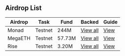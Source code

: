 ##  Airdrop List

| **Airdrop** | **Task**                  | **Fund**                 | **Backed**              | **Guide**               |
|-------------|---------------------------|--------------------------|-------------------------|------------------------|
| Monad | Testnet               | 244M    | <a href="https://cryptorank.io/ico/monad" target="_blank">View all</a> | [View](airdrop/testnet/monad.md)
| MegaETH | Testnet         | 57.73M            | <a href="https://cryptorank.io/drophunting/megaeth-activity254" target="_blank">View all</a>      | [View](airdrop/testnet/megaeth.md)
| Rise | Testnet        | 3.20M           | <a href="https://cryptorank.io/ico/rise-chain#funding-rounds" target="_blank">View all</a>      | [View](airdrop/testnet/rise.md)

